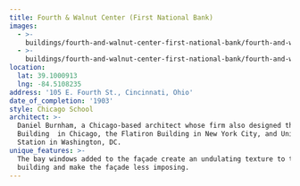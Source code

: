 ```yaml
---
title: Fourth & Walnut Center (First National Bank)
images:
  - >-
    buildings/fourth-and-walnut-center-first-national-bank/fourth-and-walnut-center-first-national-bank-0_lwpzxb
  - >-
    buildings/fourth-and-walnut-center-first-national-bank/fourth-and-walnut-center-first-national-bank-1_zq2hw9
location:
  lat: 39.1000913
  lng: -84.5108235
address: '105 E. Fourth St., Cincinnati, Ohio'
date_of_completion: '1903'
style: Chicago School
architect: >-
  Daniel Burnham, a Chicago-based architect whose firm also designed the Rookery
  Building  in Chicago, the Flatiron Building in New York City, and Union
  Station in Washington, DC.
unique_features: >-
  The bay windows added to the façade create an undulating texture to the
  building and make the façade less imposing.
---
```


